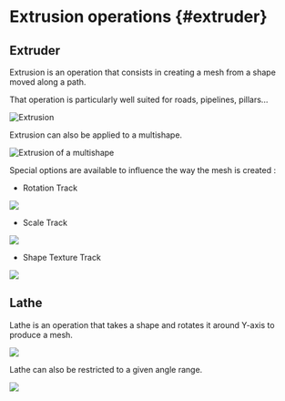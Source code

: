 Extrusion operations {#extruder}
====================

## Extruder

Extrusion is an operation that consists in creating a mesh from a shape moved along a path.

That operation is particularly well suited for roads, pipelines, pillars...

![Extrusion](extruder_generic.png)

Extrusion can also be applied to a multishape.

![Extrusion of a multishape](extruder_multishape.png)

Special options are available to influence the way the mesh is created :

* Rotation Track

![](extruder_rotationtrack.png)

* Scale Track

![](extruder_scaletrack.png)

* Shape Texture Track

![](extruder_texturetrack.png)

## Lathe

Lathe is an operation that takes a shape and rotates it around Y-axis to produce a mesh.

![](lathe_generic.png)

Lathe can also be restricted to a given angle range.

![](lathe_anglerange.png)